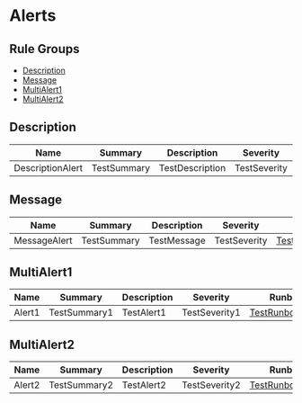 # Alerts

## Rule Groups

* [Description](#description)
* [Message](#message)
* [MultiAlert1](#multialert1)
* [MultiAlert2](#multialert2)

## Description

|Name|Summary|Description|Severity|Runbook|
|---|---|---|---|---|
|DescriptionAlert|TestSummary|TestDescription|TestSeverity|[TestRunbookURL](TestRunbookURL)|

## Message

|Name|Summary|Description|Severity|Runbook|
|---|---|---|---|---|
|MessageAlert|TestSummary|TestMessage|TestSeverity|[TestRunbookURL](TestRunbookURL)|

## MultiAlert1

|Name|Summary|Description|Severity|Runbook|
|---|---|---|---|---|
|Alert1|TestSummary1|TestAlert1|TestSeverity1|[TestRunbookURL1](TestRunbookURL1)|

## MultiAlert2

|Name|Summary|Description|Severity|Runbook|
|---|---|---|---|---|
|Alert2|TestSummary2|TestAlert2|TestSeverity2|[TestRunbookURL2](TestRunbookURL2)|
